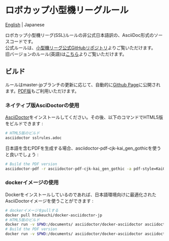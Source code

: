 # ロボカップ小型機リーグルール

[English](README.md) | Japanese  

ロボカップ小型機リーグ(SSL)ルールの非公式日本語訳の、AsciiDoc形式のソースコードです。  
公式ルールは、[小型機リーグ公式GitHubリポジトリ](https://github.com/RoboCup-SSL/ssl-rules)よりご覧いただけます。  
旧バージョンのルール(英語)は[こちら](https://github.com/RoboCup-SSL/ssl-rules-legacy)よりご覧いただけます。

## ビルド

ルールはmaster-jpブランチの更新に応じて、自動的に[Github Page](https://kkimurak.github.io/ssl-rules-jp/sslrules.html)に公開されます。[PDF版](https://kkimurak.github.io/ssl-rules-jp/sslrules.pdf)もご利用いただけます。

### ネイティブ版AsciDoctorの使用

[AsciiDoctor](https://asciidoctor.org/)をインストールしてください。その後、以下のコマンドでHTML5版をビルドできます :

```sh
# HTML5版のビルド
asciidoctor sslrules.adoc
```

日本語を含むPDFを生成する場合、asciidoctor-pdf-cjk-kai_gen_gothicを使うと良いでしょう :

```sh
# Build the PDF version
asciidoctor-pdf -r asciidoctor-pdf-cjk-kai_gen_gothic -a pdf-style=KaiGenGothicJP sslrules.adoc
```

### dockerイメージの使用

Dockerをインストールしているのであれば、日本語環境向けに最適化されたAsciiDoctorイメージを使うことができます :

```sh
# dockerイメージをpullする
docker pull htakeuchi/docker-asciidoctor-jp
# HTML5版のビルド
docker run -v $PWD:/documents/ asciidoctor/docker-asciidoctor asciidoctor sslrules.adoc
# Build the PDF version
docker run -v $PWD:/documents/ asciidoctor/docker-asciidoctor asciidoctor-pdfasciidoctor-pdf -r asciidoctor-pdf-cjk-kai_gen_gothic -a pdf-style=KaiGenGothicJP sslrules.adoc
```
